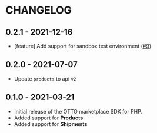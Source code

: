 # CHANGELOG

## 0.2.1 - 2021-12-16

* [feature] Add support for sandbox test environment ([#9][i9])

[i9]: https://github.com/otto-de/marketplace-php-sdk/issues/8

## 0.2.0 - 2021-07-07

* Update `products` to api `v2`

## 0.1.0 - 2021-03-21

* Initial release of the OTTO marketplace SDK for PHP.
* Added support for **Products**
* Added support for **Shipments**